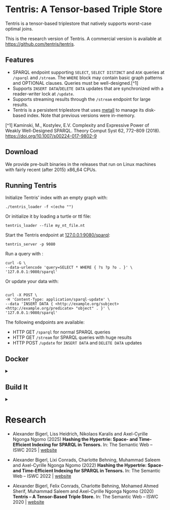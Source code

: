 # Tentris: A Tensor-based Triple Store

Tentris is a tensor-based triplestore that natively supports worst-case optimal joins.

This is the research version of Tentris. A commercial version is available at https://github.com/tentris/tentris.

## Features

- SPARQL endpoint supporting `SELECT`, `SELECT DISTINCT` and `ASK` queries at `/sparql` and `/stream`. The `WHERE` block
  may contain basic graph patterns and OPTIONAL clauses.
  Queries must be well-designed.[^1]
- Supports `INSERT DATA`/`DELETE DATA` updates that are synchronized with a reader-writer lock at `/update`.
- Supports streaming results through the `/stream` endpoint for large results.
- Tentris is a persistent triplestore that uses [metall](https://github.com/LLNL/metall) to manage its disk-based index.
  Note that previous versions were in-memory.

[^1] Kaminski, M., Kostylev, E.V. Complexity and Expressive Power of Weakly Well-Designed SPARQL. Theory Comput Syst 62,
772–809 (2018). https://doi.org/10.1007/s00224-017-9802-9

## Download

We provide pre-built binaries in the releases that run on Linux machines with fairly recent (after 2015) x86_64 CPUs.

## Running Tentris

Initialize Tentris' index with an empty graph with:

```shell
./tentris_loader -f <(echo "")
```

Or initialize it by loading a turtle or ttl file:

```shell
tentris_loader --file my_nt_file.nt
```

Start the Tentris endpoint at [127.0.0.1:9080/sparql](127.0.0.1:9080/sparql):

```
tentris_server -p 9080
``` 

Run a query with :

```shell
curl -G \
--data-urlencode 'query=SELECT * WHERE { ?s ?p ?o . }' \
'127.0.0.1:9080/sparql'
```

Or update your data with:

```shell

curl -X POST \
-H 'Content-Type: application/sparql-update' \
--data 'INSERT DATA { <http://example.org/subject> <http://example.org/predicate> "object" . }' \
'127.0.0.1:9080/sparql'
```

The following endpoints are available:

- HTTP GET `/sparql` for normal SPARQL queries
- HTTP GET `/stream` for SPARQL queries with huge results
- HTTP POST `/update` for `INSERT DATA` and `DELETE DATA` updates

## Docker

<details><summary> </summary>

Use the [Dockerfile](./Dockerfile) to build tentris.

* A docker image is available on [docker hub](https://hub.docker.com/r/dicegroup/tentris_server). Get it with
    ```shell script
    docker build -f Dockerfile .
    docker pull dicegroup/tentris_server
    ```

</details>

## Build It

<details><summary> </summary>

Tentris is known to build on Ubuntu 22.04 and newer.
Building was tested with Clang 17 & 19. As standard library, only libstdc++11 (v13) was tested. For details
refer to the [Dockerfile](./Dockerfile) or github actions.

</details>

# Research

- Alexander Bigerl, Liss Heidrich, Nikolaos Karalis and Axel-Cyrille Ngonga Ngomo (2025) **Hashing the
  Hypertrie: Space- and Time-Efficient Indexing for SPARQL in Tensors.** In: The Semantic Web – ISWC
  2025 | [website](https://github.com/dice-group/tentris-wcoj-with-updates/)

- Alexander Bigerl, Lixi Conrads, Charlotte Behning, Muhammad Saleem and Axel-Cyrille Ngonga Ngomo (2022) **Hashing the
  Hypertrie: Space- and Time-Efficient Indexing for SPARQL in Tensors.** In: The Semantic Web – ISWC
  2022 | [website](https://tentris.dice-research.org/iswc2022/)

- Alexander Bigerl, Felix Conrads, Charlotte Behning, Mohamed Ahmed Sherif, Muhammad Saleem and Axel-Cyrille Ngonga
  Ngomo (2020)
  **Tentris – A Tensor-Based Triple Store.**
  In: The Semantic Web – ISWC 2020 | [website](https://tentris.dice-research.org/iswc2020/)



